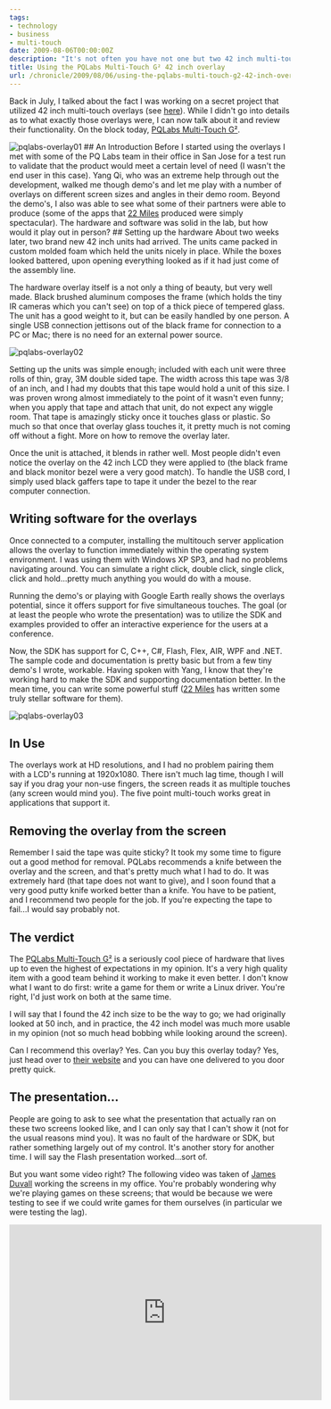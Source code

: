 ```yaml
---
tags:
- technology
- business
- multi-touch
date: 2009-08-06T00:00:00Z
description: "It's not often you have not one but two 42 inch multi-touch screens in the office."
title: Using the PQLabs Multi-Touch G² 42 inch overlay
url: /chronicle/2009/08/06/using-the-pqlabs-multi-touch-g2-42-inch-overlay/
---
```


Back in July, I talked about the fact I was working on a secret project that utilized 42 inch multi-touch overlays (see <a href="http://justinribeiro.com/chronicle/2009/07/12/mounting-a-laptop-on-a-chief-flat-panel-cart-using-a-6-99-document-holder/">here</a>).  While I didn't go into details as to what exactly those overlays were, I can now talk about it and review their functionality.  On the block today, <a href="http://multi-touch-screen.net/product.html">PQLabs Multi-Touch G²</a>.

<img src="https://storage.googleapis.com/jdr-public-imgs/blog-archive/2009/08/pqlabs-overlay01.jpg" alt="pqlabs-overlay01">
## An Introduction
Before I started using the overlays I met with some of the PQ Labs team in their office in San Jose for a test run to validate that the product would meet a certain level of need (I wasn't the end user in this case). Yang Qi, who was an extreme help through out the development, walked me though demo's and let me play with a number of overlays on different screen sizes and angles in their demo room.  Beyond the demo's, I also was able to see what some of their partners were able to produce (some of the apps that <a href="http://22miles.com/">22 Miles</a> produced were simply spectacular).  The hardware and software was solid in the lab, but how would it play out in person?
## Setting up the hardware
About two weeks later, two brand new 42 inch units had arrived.  The units came packed in custom molded foam which held the units nicely in place.  While the boxes looked battered, upon opening everything looked as if it had just come of the assembly line.

The hardware overlay itself is a not only a thing of beauty, but very well made.  Black brushed aluminum composes the frame (which holds the tiny IR cameras which you can't see) on top of a thick piece of tempered glass.  The unit has a good weight to it, but can be easily handled by one person. A single USB connection jettisons out of the black frame for connection to a PC or Mac; there is no need for an external power source.

<img src="https://storage.googleapis.com/jdr-public-imgs/blog-archive/2009/08/pqlabs-overlay02.jpg" alt="pqlabs-overlay02">

Setting up the units was simple enough; included with each unit were three rolls of thin, gray, 3M double sided tape.  The width across this tape was 3/8 of an inch, and I had my doubts that this tape would hold a unit of this size.  I was proven wrong almost immediately to the point of it wasn't even funny; when you apply that tape and attach that unit, do not expect any wiggle room. That tape is amazingly sticky once it touches glass or plastic.  So much so that once that overlay glass touches it, it pretty much is not coming off without a fight.  More on how to remove the overlay later.

Once the unit is attached, it blends in rather well.  Most people didn't even notice the overlay on the 42 inch LCD they were applied to (the black frame and black monitor bezel were a very good match).  To handle the USB cord, I simply used black gaffers tape to tape it under the bezel to the rear computer connection.

## Writing software for the overlays
Once connected to a computer, installing the multitouch server application allows the overlay to function immediately within the operating system environment.  I was using them with Windows XP SP3, and had no problems navigating around.  You can simulate a right click, double click, single click, click and hold...pretty much anything you would do with a mouse.

Running the demo's or playing with Google Earth really shows the overlays potential, since it offers support for five simultaneous touches.  The goal (or at least the people who wrote the presentation) was to utilize the SDK and examples provided to offer an interactive experience for the users at a conference.

Now, the SDK has support for C, C++, C#, Flash, Flex, AIR, WPF and .NET.  The sample code and documentation is pretty basic but from a few tiny demo's I wrote, workable.  Having spoken with Yang, I know that they're working hard to make the SDK and supporting documentation better.  In the mean time, you can write some powerful stuff (<a href="http://22miles.com/">22 Miles</a> has written some truly stellar software for them).

<img src="https://storage.googleapis.com/jdr-public-imgs/blog-archive/2009/08/pqlabs-overlay03.jpg" alt="pqlabs-overlay03">

## In Use
The overlays work at HD resolutions, and I had no problem pairing them with a LCD's running at 1920x1080.  There isn't much lag time, though I will say if you drag your non-use fingers, the screen reads it as multiple touches (any screen would mind you).  The five point multi-touch works great in applications that support it.

## Removing the overlay from the screen
Remember I said the tape was quite sticky?  It took my some time to figure out a good method for removal.  PQLabs recommends a knife between the overlay and the screen, and that's pretty much what I had to do.  It was extremely hard (that tape does not want to give), and I soon found that a very good putty knife worked better than a knife.  You have to be patient, and I recommend two people for the job. If you're expecting the tape to fail...I would say probably not.

## The verdict
The <a href="http://multi-touch-screen.net/product.html">PQLabs Multi-Touch G²</a> is a seriously cool piece of hardware that lives up to even the highest of expectations in my opinion.  It's a very high quality item with a good team behind it working to make it even better.  I don't know what I want to do first: write a game for them or write a Linux driver.  You're right, I'd just work on both at the same time.

I will say that I found the 42 inch size to be the way to go; we had originally looked at 50 inch, and in practice, the 42 inch model was much more usable in my opinion (not so much head bobbing while looking around the screen).

Can I recommend this overlay? Yes.  Can you buy this overlay today?  Yes, just head over to <a href="http://multi-touch-screen.net/product.html">their website</a> and you can have one delivered to you door pretty quick.

## The presentation...
People are going to ask to see what the presentation that actually ran on these two screens looked like, and I can only say that I can't show it (not for the usual reasons mind you). It was no fault of the hardware or SDK, but rather something largely out of my control. It's another story for another time. I will say the Flash presentation worked...sort of.

But you want some video right? The following video was taken of <a href="http://card.ly/jamesduvall">James Duvall</a> working the screens in my office.  You're probably wondering why we're playing games on these screens; that would be because we were testing to see if we could write games for them ourselves (in particular we were testing the lag).

<iframe width="560" height="315" src="https://www.youtube.com/embed/vL3ek3vldqI" frameborder="0" allowfullscreen></iframe>
